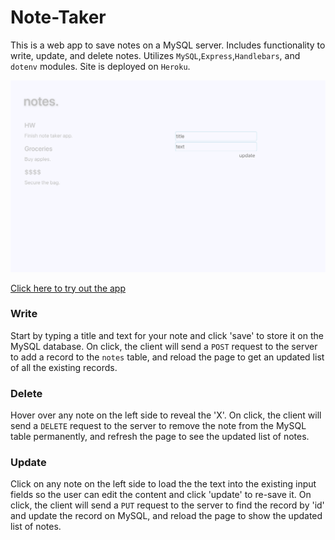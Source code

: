 # Note-Taker

This is a web app to save notes on a MySQL server. Includes functionality to write, update, and delete notes. Utilizes ```MySQL```,```Express```,```Handlebars```, and ```dotenv``` modules. Site is deployed on ```Heroku```.

![Screenshot](/public/assets/images/screenshot.png "Screenshot")

[Click here to try out the app](https://infinite-eyrie-19353.herokuapp.com/)

### Write

Start by typing a title and text for your note and click 'save' to store it on the MySQL database. On click, the client will send a ```POST``` request to the server to add a record to the ```notes``` table, and reload the page to get an updated list of all the existing records.

### Delete

Hover over any note on the left side to reveal the 'X'. On click, the client will send a ```DELETE``` request to the server to remove the note from the MySQL table permanently, and refresh the page to see the updated list of notes.

### Update

Click on any note on the left side to load the the text into the existing input fields so the user can edit the content and click 'update' to re-save it. On click, the client will send a ```PUT``` request to the server to find the record by 'id' and update the record on MySQL, and reload the page to show the updated list of notes.